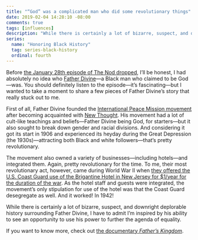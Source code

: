 ```yaml
---
title: "“God” was a complicated man who did some revolutionary things"
date: 2019-02-04 14:28:10 -08:00
comments: true
tags: [influences]
description: "While there is certainly a lot of bizarre, suspect, and downright deplorable history surrounding Father Divine, I have to admit I’m inspired by his ability to see an opportunity to use his power to further the agenda of equality."
series:
  name: "Honoring Black History"
  tag: series-black-history
  ordinal: fourth
---
```


Before [the January 28th episode of The Nod dropped](https://www.gimletmedia.com/the-nod/finesse-god), I’ll be honest, I had absolutely no idea who [Father Divine](https://wikipedia.org/wiki/Father_Divine)—a Black man who claimed to be God—was. You should definitely listen to the episode—it’s fascinating—but I wanted to take a moment to share a few pieces of Father Divine’s story that really stuck out to me.

<!-- more -->

First of all, Father Divine founded the [International Peace Mission movement](https://wikipedia.org/wiki/International_Peace_Mission_movement) after becoming acquainted with [New Thought](https://wikipedia.org/wiki/New_Thought_Movement). His movement had a lot of cult-like teachings and beliefs—Father Divine being God, for starters—but it also sought to break down gender and racial divisions. And considering it got its start in 1906 and experienced its heyday during the Great Depression (the 1930s)—attracting both Black and white followers—that’s pretty revolutionary.

The movement also owned a variety of businesses—including hotels—and integrated them. Again, pretty revolutionary for the time. To me, their most revolutionary act, however, came during World War II when [they offered the U.S. Coast Guard use of the Brigantine Hotel in New Jersey for $1/year for the duration of the war](http://www.fatherskingdommovie.com/2018/02/16/life-during-wartime-how-father-divine-influenced-the-armed-forces/). As the hotel staff and guests were integrated, the movement’s only stipulation for use of the hotel was that the Coast Guard desegregate as well. And it worked! In 1942!

While there is certainly a lot of bizarre, suspect, and downright deplorable history surrounding Father Divine, I have to admit I’m inspired by his ability to see an opportunity to use his power to further the agenda of equality. 

If you want to know more, check out [the documentary <cite>Father’s Kingdom</cite>](http://www.fatherskingdommovie.com/).